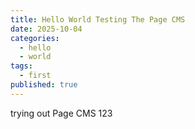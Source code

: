 ```yaml
---
title: Hello World Testing The Page CMS
date: 2025-10-04
categories:
  - hello
  - world
tags:
  - first
published: true
---
```

trying out Page CMS 123